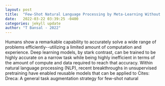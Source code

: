 ```yaml
---
layout: post
title:  "Few-Shot Natural Language Processing by Meta-Learning Without Labeled Data"
date:   2022-03-22 03:39:25 -0400
categories: jekyll update
author: "T Bansal - 2022"
---
```

Humans show a remarkable capability to accurately solve a wide range of problems efficiently--utilizing a limited amount of computation and experience. Deep learning models, by stark contrast, can be trained to be highly accurate on a narrow task while being highly inefficient in terms of the amount of compute and data required to reach that accuracy. Within natural language processing (NLP), recent breakthroughs in unsupervised pretraining have enabled reusable models that can be applied to Cites: Dreca: A general task augmentation strategy for few-shot natural